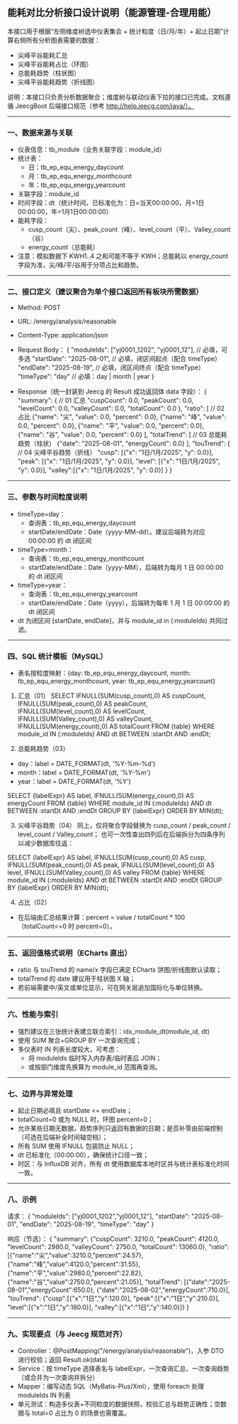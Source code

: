 ## 能耗对比分析接口设计说明（能源管理-合理用能）

本接口用于根据“左侧维度树选中仪表集合 + 统计粒度（日/月/年）+ 起止日期”计算右侧所有分析图表需要的数据：
- 尖峰平谷能耗汇总
- 尖峰平谷能耗占比（环图）
- 总能耗趋势（柱状图）
- 尖峰平谷能耗趋势（折线图）

说明：本接口只负责分析数据聚合；维度树与联动仪表下拉的接口已完成。文档遵循 JeecgBoot 后端接口规范（参考 http://help.jeecg.com/java/）。

---

### 一、数据来源与关联
- 仪表信息：tb_module（业务关联字段：module_id）
- 统计表：
  - 日：tb_ep_equ_energy_daycount
  - 月：tb_ep_equ_energy_monthcount
  - 年：tb_ep_equ_energy_yearcount
- 关联字段：module_id
- 时间字段：dt（统计时间，已标准化为：日=当天00:00:00，月=1日00:00:00，年=1月1日00:00:00）
- 能耗字段：
  - cusp_count（尖）、peak_count（峰）、level_count（平）、Valley_count（谷）
  - energy_count（总能耗）
- 注意：模拟数据下 KWH1..4 之和可能不等于 KWH；总能耗以 energy_count 字段为准，尖/峰/平/谷用于分项占比和趋势。

---

### 二、接口定义（建议聚合为单个接口返回所有板块所需数据）
- Method: POST
- URL: /energy/analysis/reasonable
- Content-Type: application/json
- Request Body：
{
  "moduleIds": ["yj0001_1202", "yj0001_12"],  // 必填，可多选
  "startDate": "2025-08-01",                   // 必填，闭区间起点（配合 timeType）
  "endDate":   "2025-08-19",                   // 必填，闭区间终点（配合 timeType）
  "timeType": "day"                            // 必填：day | month | year
}

- Response（统一封装到 Jeecg 的 Result 成功返回体 data 字段）：
{
  "summary": {                                 // 01 汇总
    "cuspCount": 0.0,
    "peakCount": 0.0,
    "levelCount": 0.0,
    "valleyCount": 0.0,
    "totalCount": 0.0
  },
  "ratio": [                                   // 02 占比
    {"name": "尖", "value": 0.0, "percent": 0.0},
    {"name": "峰", "value": 0.0, "percent": 0.0},
    {"name": "平", "value": 0.0, "percent": 0.0},
    {"name": "谷", "value": 0.0, "percent": 0.0}
  ],
  "totalTrend": [                              // 03 总能耗趋势（柱状）
    {"date": "2025-08-01", "energyCount": 0.0}
  ],
  "touTrend": {                                // 04 尖峰平谷趋势（折线）
    "cusp":  [{"x": "1日/1月/2025", "y": 0.0}],
    "peak":  [{"x": "1日/1月/2025", "y": 0.0}],
    "level": [{"x": "1日/1月/2025", "y": 0.0}],
    "valley":[{"x": "1日/1月/2025", "y": 0.0}]
  }
}

---

### 三、参数与时间粒度说明
- timeType=day：
  - 查询表：tb_ep_equ_energy_daycount
  - startDate/endDate：Date（yyyy-MM-dd）。建议后端转为对应 00:00:00 的 dt 闭区间
- timeType=month：
  - 查询表：tb_ep_equ_energy_monthcount
  - startDate/endDate：Date（yyyy-MM），后端转为每月 1 日 00:00:00 的 dt 闭区间
- timeType=year：
  - 查询表：tb_ep_equ_energy_yearcount
  - startDate/endDate：Date（yyyy），后端转为每年 1 月 1 日 00:00:00 的 dt 闭区间
- dt 为闭区间 [startDate, endDate]，并与 module_id in (:moduleIds) 共同过滤。

---

### 四、SQL 统计模板（MySQL）
- 表名按粒度映射：{day: tb_ep_equ_energy_daycount, month: tb_ep_equ_energy_monthcount, year: tb_ep_equ_energy_yearcount}

1) 汇总（01）
SELECT
  IFNULL(SUM(cusp_count),0)   AS cuspCount,
  IFNULL(SUM(peak_count),0)   AS peakCount,
  IFNULL(SUM(level_count),0)  AS levelCount,
  IFNULL(SUM(Valley_count),0) AS valleyCount,
  IFNULL(SUM(energy_count),0) AS totalCount
FROM {table}
WHERE module_id IN (:moduleIds)
  AND dt BETWEEN :startDt AND :endDt;

2) 总能耗趋势（03）
- day：label = DATE_FORMAT(dt, '%Y-%m-%d')
- month：label = DATE_FORMAT(dt, '%Y-%m')
- year：label = DATE_FORMAT(dt, '%Y')

SELECT
  {labelExpr} AS label,
  IFNULL(SUM(energy_count),0) AS energyCount
FROM {table}
WHERE module_id IN (:moduleIds)
  AND dt BETWEEN :startDt AND :endDt
GROUP BY {labelExpr}
ORDER BY MIN(dt);

3) 尖峰平谷趋势（04）
同上，仅将聚合字段替换为 cusp_count / peak_count / level_count / Valley_count；
也可一次性查出四列后在后端拆分为四条序列以减少数据库往返：

SELECT
  {labelExpr} AS label,
  IFNULL(SUM(cusp_count),0)   AS cusp,
  IFNULL(SUM(peak_count),0)   AS peak,
  IFNULL(SUM(level_count),0)  AS level,
  IFNULL(SUM(Valley_count),0) AS valley
FROM {table}
WHERE module_id IN (:moduleIds)
  AND dt BETWEEN :startDt AND :endDt
GROUP BY {labelExpr}
ORDER BY MIN(dt);

4) 占比（02）
- 在后端由汇总结果计算：percent = value / totalCount * 100（totalCount<=0 时 percent=0）。

---

### 五、返回值格式说明（ECharts 直出）
- ratio 与 touTrend 的 name/x 字段已满足 ECharts 饼图/折线图默认读取；
- totalTrend 的 date 建议用于柱状图 X 轴；
- 若前端需要中/英文或单位显示，可在网关层追加国际化与单位转换。

---

### 六、性能与索引
- 强烈建议在三张统计表建立联合索引：idx_module_dt(module_id, dt)
- 使用 SUM 聚合+GROUP BY 一次查询完成；
- 多仪表时 IN 列表长度较大，可考虑：
  - 将 moduleIds 临时写入内存表/临时表后 JOIN；
  - 或按部门维度先换算为 module_id 范围再查询。

---

### 七、边界与异常处理
- 起止日期必填且 startDate <= endDate；
- totalCount=0 或为 NULL 时，环图 percent=0；
- 允许某些日期无数据，趋势序列只返回有数据的日期；是否补零由前端控制（可选在后端补全时间轴空档）；
- 所有 SUM 使用 IFNULL 包装防止 NULL；
- dt 已标准化（00:00:00），确保统计口径一致；
- 时区：与 InfluxDB 对齐，所有 dt 使用数据库本地时区并与统计表标准化时间一致。

---

### 八、示例
请求：
{
  "moduleIds": ["yj0001_1202","yj0001_12"],
  "startDate": "2025-08-01",
  "endDate": "2025-08-19",
  "timeType": "day"
}

响应（节选）：
{
  "summary": {"cuspCount": 3210.0, "peakCount": 4120.0, "levelCount": 2980.0, "valleyCount": 2750.0, "totalCount": 13060.0},
  "ratio": [{"name":"尖","value":3210.0,"percent":24.57}, {"name":"峰","value":4120.0,"percent":31.55}, {"name":"平","value":2980.0,"percent":22.82}, {"name":"谷","value":2750.0,"percent":21.05}],
  "totalTrend": [{"date":"2025-08-01","energyCount":650.0}, {"date":"2025-08-02","energyCount":710.0}],
  "touTrend": {"cusp":[{"x":"1日","y":120.0}], "peak":[{"x":"1日","y":210.0}], "level":[{"x":"1日","y":180.0}], "valley":[{"x":"1日","y":140.0}]}
}

---

### 九、实现要点（与 Jeecg 规范对齐）
- Controller：@PostMapping("/energy/analysis/reasonable")，入参 DTO 进行校验；返回 Result.ok(data)
- Service：按 timeType 选择表名与 labelExpr，一次查询汇总、一次查询趋势（或合并为一次查询并拆分）
- Mapper：编写动态 SQL（MyBatis-Plus/Xml），使用 foreach 处理 moduleIds IN 列表
- 单元测试：构造多仪表+不同粒度的数据快照，校验汇总与趋势正确性；空数据与 total=0 占比为 0 的场景也需覆盖。
